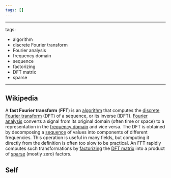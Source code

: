 ```yaml
---
tags: []
---
```


---
tags:
- algorithm
- discrete Fourier transform
- Fourier analysis
- frequency domain
- sequence
- factorizing
- DFT matrix
- sparse
---

## Wikipedia
A **fast Fourier transform** (**FFT**) is an [algorithm](https://en.wikipedia.org/wiki/Algorithm "Algorithm") that computes the [discrete Fourier transform](https://en.wikipedia.org/wiki/Discrete_Fourier_transform "Discrete Fourier transform") (DFT) of a sequence, or its inverse (IDFT). [Fourier analysis](https://en.wikipedia.org/wiki/Fourier_analysis "Fourier analysis") converts a signal from its original domain (often time or space) to a representation in the [frequency domain](https://en.wikipedia.org/wiki/Frequency_domain "Frequency domain") and vice versa. The DFT is obtained by decomposing a [sequence](https://en.wikipedia.org/wiki/Sequence "Sequence") of values into components of different frequencies. This operation is useful in many fields, but computing it directly from the definition is often too slow to be practical. An FFT rapidly computes such transformations by [factorizing](https://en.wikipedia.org/wiki/Matrix_decomposition "Matrix decomposition") the [DFT matrix](https://en.wikipedia.org/wiki/DFT_matrix "DFT matrix") into a product of [sparse](https://en.wikipedia.org/wiki/Sparse_matrix "Sparse matrix") (mostly zero) factors.

## Self
